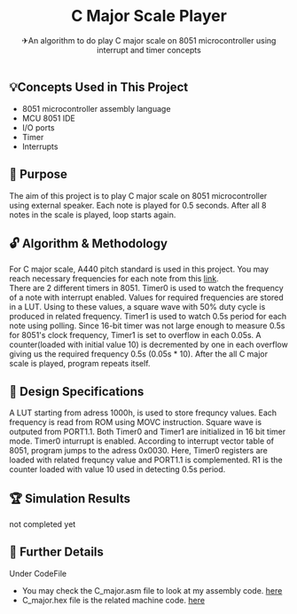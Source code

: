 <br/>
<p align="center">
 <h1 align="center" id="title">C Major Scale Player</h1>

  <p align="center">
    ✈An algorithm  to do play C major scale on 8051 microcontroller using interrupt and timer concepts
    <br/>
    <br/>
  </p>
</p>


## 💡Concepts Used in This Project

* 8051 microcontroller assembly language
* MCU 8051 IDE
* I/O ports
* Timer
* Interrupts

## 🎯 Purpose

The aim of this project is to play C major scale on 8051 microcontroller using external speaker. Each note is played for 0.5 seconds. After all 8 notes in the scale is played, loop starts again. 



## 🔓 Algorithm & Methodology

For C major scale, A440 pitch standard is used in this project. You may reach necessary frequencies for each note from this [link](https://pages.mtu.edu/~suits/notefreqs.html).  
There are 2 different timers in 8051. Timer0 is used to watch the frequency of a note with interrupt enabled. Values for required frequencies are stored in a LUT. Using to these values, a square wave with 50% duty cycle is produced in related frequency. Timer1 is used to watch 0.5s period for each note using polling. Since 16-bit timer was not large enough to measure 0.5s for 8051's clock frequency, Timer1 is set to overflow in each 0.05s. A counter(loaded with initial value 10) is decremented by one in each overflow giving us the required frequency 0.5s (0.05s * 10). After the all C major scale is played, program repeats itself. 





## 🎨 Design Specifications

A LUT starting from adress 1000h, is used to store frequncy values. Each frequency is read from ROM using MOVC instruction. Square wave is outputed from PORT1.1. Both Timer0 and Timer1 are initialized in 16 bit timer mode. Timer0 inturrupt is enabled. According to  interrupt vector table of 8051, program jumps to the adress 0x0030. Here, Timer0 registers are loaded with related frequncy value and PORT1.1 is complemented. R1 is the counter loaded with value 10 used in detecting 0.5s period. 

## 🏆 Simulation Results

not completed yet


## 🔎 Further Details

Under CodeFile

* You may check the C_major.asm file  to look at my assembly code. [here](CodeFile/C_major.asm)
* C_major.hex file is the related machine code. [here](CodeFile/C_major.hex)
  



